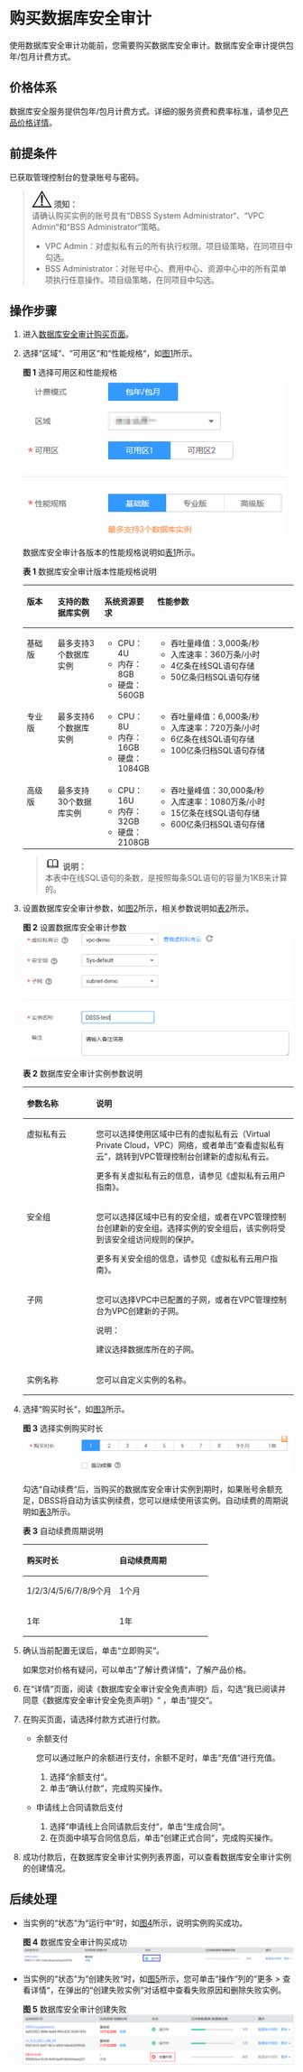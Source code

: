 # 购买数据库安全审计<a name="ZH-CN_TOPIC_0178858385"></a>

使用数据库安全审计功能前，您需要购买数据库安全审计。数据库安全审计提供包年/包月计费方式。

## 价格体系<a name="section17594129316"></a>

数据库安全服务提供包年/包月计费方式。详细的服务资费和费率标准，请参见[产品价格详情](https://www.huaweicloud.com/pricing.html#/dbss)。

## 前提条件<a name="section5851935174110"></a>

已获取管理控制台的登录账号与密码。

>![](public_sys-resources/icon-notice.gif) **须知：**   
>请确认购买实例的账号具有“DBSS System Administrator“、“VPC Admin“和“BSS Administrator“策略。  
>-   VPC Admin：对虚拟私有云的所有执行权限。项目级策略，在同项目中勾选。  
>-   BSS Administrator：对账号中心、费用中心、资源中心中的所有菜单项执行任意操作。项目级策略，在同项目中勾选。  

## 操作步骤<a name="section17091287421"></a>

1.  进入[数据库安全审计购买页面](https://console.huaweicloud.com/dbss/?locale=zh-cn#/audit/purchase)。
2.  选择“区域“、“可用区“和“性能规格“，如[图1](#zh-cn_topic_0161005736_fig5399172212414)所示。

    **图 1**  选择可用区和性能规格<a name="zh-cn_topic_0161005736_fig5399172212414"></a>  
    ![](figures/选择可用区和性能规格.png "选择可用区和性能规格")

    数据库安全审计各版本的性能规格说明如[表1](#zh-cn_topic_0182403334_zh-cn_topic_0110856029_table8767123235)所示。

    **表 1**  数据库安全审计版本性能规格说明

    <a name="zh-cn_topic_0182403334_zh-cn_topic_0110856029_table8767123235"></a>
    <table><thead align="left"><tr id="zh-cn_topic_0182403334_zh-cn_topic_0110856029_row376723137"><th class="cellrowborder" valign="top" width="11.77%" id="mcps1.2.5.1.1"><p id="zh-cn_topic_0182403334_zh-cn_topic_0110856029_p16767938316"><a name="zh-cn_topic_0182403334_zh-cn_topic_0110856029_p16767938316"></a><a name="zh-cn_topic_0182403334_zh-cn_topic_0110856029_p16767938316"></a>版本</p>
    </th>
    <th class="cellrowborder" valign="top" width="17.96%" id="mcps1.2.5.1.2"><p id="zh-cn_topic_0182403334_zh-cn_topic_0110856029_p157671431632"><a name="zh-cn_topic_0182403334_zh-cn_topic_0110856029_p157671431632"></a><a name="zh-cn_topic_0182403334_zh-cn_topic_0110856029_p157671431632"></a>支持的数据库实例</p>
    </th>
    <th class="cellrowborder" valign="top" width="16.3%" id="mcps1.2.5.1.3"><p id="zh-cn_topic_0182403334_zh-cn_topic_0110856029_p49212281930"><a name="zh-cn_topic_0182403334_zh-cn_topic_0110856029_p49212281930"></a><a name="zh-cn_topic_0182403334_zh-cn_topic_0110856029_p49212281930"></a>系统资源要求</p>
    </th>
    <th class="cellrowborder" valign="top" width="53.97%" id="mcps1.2.5.1.4"><p id="zh-cn_topic_0182403334_zh-cn_topic_0110856029_p17261323835"><a name="zh-cn_topic_0182403334_zh-cn_topic_0110856029_p17261323835"></a><a name="zh-cn_topic_0182403334_zh-cn_topic_0110856029_p17261323835"></a>性能参数</p>
    </th>
    </tr>
    </thead>
    <tbody><tr id="zh-cn_topic_0182403334_zh-cn_topic_0110856029_row137671535310"><td class="cellrowborder" valign="top" width="11.77%" headers="mcps1.2.5.1.1 "><p id="zh-cn_topic_0182403334_zh-cn_topic_0110856029_p177671731231"><a name="zh-cn_topic_0182403334_zh-cn_topic_0110856029_p177671731231"></a><a name="zh-cn_topic_0182403334_zh-cn_topic_0110856029_p177671731231"></a>基础版</p>
    </td>
    <td class="cellrowborder" valign="top" width="17.96%" headers="mcps1.2.5.1.2 "><p id="zh-cn_topic_0182403334_zh-cn_topic_0110856029_p1956081262319"><a name="zh-cn_topic_0182403334_zh-cn_topic_0110856029_p1956081262319"></a><a name="zh-cn_topic_0182403334_zh-cn_topic_0110856029_p1956081262319"></a>最多支持3个数据库实例</p>
    </td>
    <td class="cellrowborder" valign="top" width="16.3%" headers="mcps1.2.5.1.3 "><a name="zh-cn_topic_0182403334_zh-cn_topic_0110856029_ul59204115131"></a><a name="zh-cn_topic_0182403334_zh-cn_topic_0110856029_ul59204115131"></a><ul id="zh-cn_topic_0182403334_zh-cn_topic_0110856029_ul59204115131"><li>CPU：4U</li><li>内存：8GB</li><li>硬盘：560GB</li></ul>
    </td>
    <td class="cellrowborder" valign="top" width="53.97%" headers="mcps1.2.5.1.4 "><a name="zh-cn_topic_0182403334_zh-cn_topic_0110856029_ul863917718128"></a><a name="zh-cn_topic_0182403334_zh-cn_topic_0110856029_ul863917718128"></a><ul id="zh-cn_topic_0182403334_zh-cn_topic_0110856029_ul863917718128"><li>吞吐量峰值：3,000条/秒</li><li>入库速率：360万条/小时</li><li>4亿条在线SQL语句存储</li><li>50亿条归档SQL语句存储</li></ul>
    </td>
    </tr>
    <tr id="zh-cn_topic_0182403334_zh-cn_topic_0110856029_row17687317314"><td class="cellrowborder" valign="top" width="11.77%" headers="mcps1.2.5.1.1 "><p id="zh-cn_topic_0182403334_zh-cn_topic_0110856029_p147685316318"><a name="zh-cn_topic_0182403334_zh-cn_topic_0110856029_p147685316318"></a><a name="zh-cn_topic_0182403334_zh-cn_topic_0110856029_p147685316318"></a>专业版</p>
    </td>
    <td class="cellrowborder" valign="top" width="17.96%" headers="mcps1.2.5.1.2 "><p id="zh-cn_topic_0182403334_zh-cn_topic_0110856029_p7677195016416"><a name="zh-cn_topic_0182403334_zh-cn_topic_0110856029_p7677195016416"></a><a name="zh-cn_topic_0182403334_zh-cn_topic_0110856029_p7677195016416"></a>最多支持6个数据库实例</p>
    </td>
    <td class="cellrowborder" valign="top" width="16.3%" headers="mcps1.2.5.1.3 "><a name="zh-cn_topic_0182403334_zh-cn_topic_0110856029_ul18269153517136"></a><a name="zh-cn_topic_0182403334_zh-cn_topic_0110856029_ul18269153517136"></a><ul id="zh-cn_topic_0182403334_zh-cn_topic_0110856029_ul18269153517136"><li>CPU：8U</li><li>内存：16GB</li><li>硬盘：1084GB</li></ul>
    </td>
    <td class="cellrowborder" valign="top" width="53.97%" headers="mcps1.2.5.1.4 "><a name="zh-cn_topic_0182403334_zh-cn_topic_0110856029_ul1131881116125"></a><a name="zh-cn_topic_0182403334_zh-cn_topic_0110856029_ul1131881116125"></a><ul id="zh-cn_topic_0182403334_zh-cn_topic_0110856029_ul1131881116125"><li>吞吐量峰值：6,000条/秒</li><li>入库速率：720万条/小时</li><li>6亿条在线SQL语句存储</li><li>100亿条归档SQL语句存储</li></ul>
    </td>
    </tr>
    <tr id="zh-cn_topic_0182403334_zh-cn_topic_0110856029_row127687318315"><td class="cellrowborder" valign="top" width="11.77%" headers="mcps1.2.5.1.1 "><p id="zh-cn_topic_0182403334_zh-cn_topic_0110856029_p147687316313"><a name="zh-cn_topic_0182403334_zh-cn_topic_0110856029_p147687316313"></a><a name="zh-cn_topic_0182403334_zh-cn_topic_0110856029_p147687316313"></a>高级版</p>
    </td>
    <td class="cellrowborder" valign="top" width="17.96%" headers="mcps1.2.5.1.2 "><p id="zh-cn_topic_0182403334_zh-cn_topic_0110856029_p14366755544"><a name="zh-cn_topic_0182403334_zh-cn_topic_0110856029_p14366755544"></a><a name="zh-cn_topic_0182403334_zh-cn_topic_0110856029_p14366755544"></a>最多支持30个数据库实例</p>
    </td>
    <td class="cellrowborder" valign="top" width="16.3%" headers="mcps1.2.5.1.3 "><a name="zh-cn_topic_0182403334_zh-cn_topic_0110856029_ul15153546134"></a><a name="zh-cn_topic_0182403334_zh-cn_topic_0110856029_ul15153546134"></a><ul id="zh-cn_topic_0182403334_zh-cn_topic_0110856029_ul15153546134"><li>CPU：16U</li><li>内存：32GB</li><li>硬盘：2108GB</li></ul>
    </td>
    <td class="cellrowborder" valign="top" width="53.97%" headers="mcps1.2.5.1.4 "><a name="zh-cn_topic_0182403334_zh-cn_topic_0110856029_ul857521512121"></a><a name="zh-cn_topic_0182403334_zh-cn_topic_0110856029_ul857521512121"></a><ul id="zh-cn_topic_0182403334_zh-cn_topic_0110856029_ul857521512121"><li>吞吐量峰值：30,000条/秒</li><li>入库速率：1080万条/小时</li><li>15亿条在线SQL语句存储</li><li>600亿条归档SQL语句存储</li></ul>
    </td>
    </tr>
    </tbody>
    </table>

    >![](public_sys-resources/icon-note.gif) **说明：**   
    >本表中在线SQL语句的条数，是按照每条SQL语句的容量为1KB来计算的。  

3.  设置数据库安全审计参数，如[图2](#zh-cn_topic_0161005736_fig141093558265)所示，相关参数说明如[表2](#zh-cn_topic_0161005736_table4295843716304)所示。

    **图 2**  设置数据库安全审计参数<a name="zh-cn_topic_0161005736_fig141093558265"></a>  
    ![](figures/设置数据库安全审计参数.png "设置数据库安全审计参数")

    **表 2**  数据库安全审计实例参数说明

    <a name="zh-cn_topic_0161005736_table4295843716304"></a>
    <table><thead align="left"><tr id="zh-cn_topic_0161005736_row4338993216304"><th class="cellrowborder" valign="top" width="25.609756097560975%" id="mcps1.2.3.1.1"><p id="zh-cn_topic_0161005736_p2492361616304"><a name="zh-cn_topic_0161005736_p2492361616304"></a><a name="zh-cn_topic_0161005736_p2492361616304"></a>参数名称</p>
    </th>
    <th class="cellrowborder" valign="top" width="74.39024390243902%" id="mcps1.2.3.1.2"><p id="zh-cn_topic_0161005736_p554697916304"><a name="zh-cn_topic_0161005736_p554697916304"></a><a name="zh-cn_topic_0161005736_p554697916304"></a>说明</p>
    </th>
    </tr>
    </thead>
    <tbody><tr id="zh-cn_topic_0161005736_row3896937416304"><td class="cellrowborder" valign="top" width="25.609756097560975%" headers="mcps1.2.3.1.1 "><p id="zh-cn_topic_0161005736_p43233810163143"><a name="zh-cn_topic_0161005736_p43233810163143"></a><a name="zh-cn_topic_0161005736_p43233810163143"></a>虚拟私有云</p>
    </td>
    <td class="cellrowborder" valign="top" width="74.39024390243902%" headers="mcps1.2.3.1.2 "><p id="zh-cn_topic_0161005736_p43931877142852"><a name="zh-cn_topic_0161005736_p43931877142852"></a><a name="zh-cn_topic_0161005736_p43931877142852"></a>您可以选择使用区域中已有的虚拟私有云（Virtual Private Cloud，VPC）网络，或者单击<span class="parmname" id="zh-cn_topic_0161005736_parmname1410684115716"><a name="zh-cn_topic_0161005736_parmname1410684115716"></a><a name="zh-cn_topic_0161005736_parmname1410684115716"></a>“查看虚拟私有云”</span>，跳转到VPC管理控制台创建新的虚拟私有云。</p>
    <p id="zh-cn_topic_0161005736_p12277754163143"><a name="zh-cn_topic_0161005736_p12277754163143"></a><a name="zh-cn_topic_0161005736_p12277754163143"></a>更多有关虚拟私有云的信息，请参见<span id="zh-cn_topic_0161005736_cite131068410570"><a name="zh-cn_topic_0161005736_cite131068410570"></a><a name="zh-cn_topic_0161005736_cite131068410570"></a>《虚拟私有云用户指南》</span>。</p>
    </td>
    </tr>
    <tr id="zh-cn_topic_0161005736_row1319658616304"><td class="cellrowborder" valign="top" width="25.609756097560975%" headers="mcps1.2.3.1.1 "><p id="zh-cn_topic_0161005736_p12055799163143"><a name="zh-cn_topic_0161005736_p12055799163143"></a><a name="zh-cn_topic_0161005736_p12055799163143"></a>安全组</p>
    </td>
    <td class="cellrowborder" valign="top" width="74.39024390243902%" headers="mcps1.2.3.1.2 "><p id="zh-cn_topic_0161005736_p36995663163143"><a name="zh-cn_topic_0161005736_p36995663163143"></a><a name="zh-cn_topic_0161005736_p36995663163143"></a>您可以选择区域中已有的安全组，或者在VPC管理控制台创建新的安全组。选择实例的安全组后，该实例将受到该安全组访问规则的保护。</p>
    <p id="zh-cn_topic_0161005736_p2552109019107"><a name="zh-cn_topic_0161005736_p2552109019107"></a><a name="zh-cn_topic_0161005736_p2552109019107"></a>更多有关安全组的信息，请参见<span id="zh-cn_topic_0161005736_cite710910418575"><a name="zh-cn_topic_0161005736_cite710910418575"></a><a name="zh-cn_topic_0161005736_cite710910418575"></a>《虚拟私有云用户指南》</span>。</p>
    </td>
    </tr>
    <tr id="zh-cn_topic_0161005736_row16837105815489"><td class="cellrowborder" valign="top" width="25.609756097560975%" headers="mcps1.2.3.1.1 "><p id="zh-cn_topic_0161005736_p29202425163143"><a name="zh-cn_topic_0161005736_p29202425163143"></a><a name="zh-cn_topic_0161005736_p29202425163143"></a>子网</p>
    </td>
    <td class="cellrowborder" valign="top" width="74.39024390243902%" headers="mcps1.2.3.1.2 "><p id="zh-cn_topic_0161005736_p3006831191155"><a name="zh-cn_topic_0161005736_p3006831191155"></a><a name="zh-cn_topic_0161005736_p3006831191155"></a>您可以选择VPC中已配置的子网，或者在VPC管理控制台为VPC创建新的子网。</p>
    <div class="note" id="note12680155913916"><a name="note12680155913916"></a><a name="note12680155913916"></a><span class="notetitle"> 说明： </span><div class="notebody"><p id="p13681205953913"><a name="p13681205953913"></a><a name="p13681205953913"></a>建议选择数据库所在的子网。</p>
    </div></div>
    </td>
    </tr>
    <tr id="zh-cn_topic_0161005736_row2550998316304"><td class="cellrowborder" valign="top" width="25.609756097560975%" headers="mcps1.2.3.1.1 "><p id="zh-cn_topic_0161005736_p5304271416304"><a name="zh-cn_topic_0161005736_p5304271416304"></a><a name="zh-cn_topic_0161005736_p5304271416304"></a>实例名称</p>
    </td>
    <td class="cellrowborder" valign="top" width="74.39024390243902%" headers="mcps1.2.3.1.2 "><p id="zh-cn_topic_0161005736_p6040559116304"><a name="zh-cn_topic_0161005736_p6040559116304"></a><a name="zh-cn_topic_0161005736_p6040559116304"></a>您可以自定义实例的名称。</p>
    </td>
    </tr>
    </tbody>
    </table>

4.  选择“购买时长“，如[图3](#zh-cn_topic_0161005736_fig16802356463)所示。

    **图 3**  选择实例购买时长<a name="zh-cn_topic_0161005736_fig16802356463"></a>  
    ![](figures/选择实例购买时长.png "选择实例购买时长")

    勾选“自动续费“后，当购买的数据库安全审计实例到期时，如果账号余额充足，DBSS将自动为该实例续费，您可以继续使用该实例。自动续费的周期说明如[表3](#zh-cn_topic_0161005736_table826301613614)所示。

    **表 3**  自动续费周期说明

    <a name="zh-cn_topic_0161005736_table826301613614"></a>
    <table><thead align="left"><tr id="zh-cn_topic_0161005736_zh-cn_topic_0110855920_row826418166366"><th class="cellrowborder" valign="top" width="50%" id="mcps1.2.3.1.1"><p id="zh-cn_topic_0161005736_zh-cn_topic_0110855920_p1426415165362"><a name="zh-cn_topic_0161005736_zh-cn_topic_0110855920_p1426415165362"></a><a name="zh-cn_topic_0161005736_zh-cn_topic_0110855920_p1426415165362"></a>购买时长</p>
    </th>
    <th class="cellrowborder" valign="top" width="50%" id="mcps1.2.3.1.2"><p id="zh-cn_topic_0161005736_zh-cn_topic_0110855920_p12264131616366"><a name="zh-cn_topic_0161005736_zh-cn_topic_0110855920_p12264131616366"></a><a name="zh-cn_topic_0161005736_zh-cn_topic_0110855920_p12264131616366"></a>自动续费周期</p>
    </th>
    </tr>
    </thead>
    <tbody><tr id="zh-cn_topic_0161005736_zh-cn_topic_0110855920_row32642163361"><td class="cellrowborder" valign="top" width="50%" headers="mcps1.2.3.1.1 "><p id="zh-cn_topic_0161005736_zh-cn_topic_0110855920_p1726410167369"><a name="zh-cn_topic_0161005736_zh-cn_topic_0110855920_p1726410167369"></a><a name="zh-cn_topic_0161005736_zh-cn_topic_0110855920_p1726410167369"></a>1/2/3/4/5/6/7/8/9个月</p>
    </td>
    <td class="cellrowborder" valign="top" width="50%" headers="mcps1.2.3.1.2 "><p id="zh-cn_topic_0161005736_zh-cn_topic_0110855920_p426421613363"><a name="zh-cn_topic_0161005736_zh-cn_topic_0110855920_p426421613363"></a><a name="zh-cn_topic_0161005736_zh-cn_topic_0110855920_p426421613363"></a>1个月</p>
    </td>
    </tr>
    <tr id="zh-cn_topic_0161005736_zh-cn_topic_0110855920_row6317519183615"><td class="cellrowborder" valign="top" width="50%" headers="mcps1.2.3.1.1 "><p id="zh-cn_topic_0161005736_zh-cn_topic_0110855920_p531816198361"><a name="zh-cn_topic_0161005736_zh-cn_topic_0110855920_p531816198361"></a><a name="zh-cn_topic_0161005736_zh-cn_topic_0110855920_p531816198361"></a>1年</p>
    </td>
    <td class="cellrowborder" valign="top" width="50%" headers="mcps1.2.3.1.2 "><p id="zh-cn_topic_0161005736_zh-cn_topic_0110855920_p6318161963616"><a name="zh-cn_topic_0161005736_zh-cn_topic_0110855920_p6318161963616"></a><a name="zh-cn_topic_0161005736_zh-cn_topic_0110855920_p6318161963616"></a>1年</p>
    </td>
    </tr>
    </tbody>
    </table>

5.  确认当前配置无误后，单击“立即购买“。

    如果您对价格有疑问，可以单击“了解计费详情“，了解产品价格。

6.  在“详情“页面，阅读《数据库安全审计安全免责声明》后，勾选“我已阅读并同意《数据库安全审计安全免责声明》“  ，单击“提交“。
7.  在购买页面，请选择付款方式进行付款。
    -   余额支付

        您可以通过账户的余额进行支付，余额不足时，单击“充值“进行充值。

        1.  选择“余额支付“。
        2.  单击“确认付款“，完成购买操作。

    -   申请线上合同请款后支付
        1.  选择“申请线上合同请款后支付“，单击“生成合同“。
        2.  在页面中填写合同信息后，单击“创建正式合同“，完成购买操作。

8.  成功付款后，在数据库安全审计实例列表界面，可以查看数据库安全审计实例的创建情况。

## 后续处理<a name="section1057114915811"></a>

-   当实例的“状态“为“运行中“时，如[图4](#fig5815753115916)所示，说明实例购买成功。

    **图 4**  数据库安全审计购买成功<a name="fig5815753115916"></a>  
    ![](figures/数据库安全审计购买成功.png "数据库安全审计购买成功")

-   当实例的“状态“为“创建失败“时，如[图5](#fig019165483717)所示，您可单击“操作“列的“更多  \>  查看详情“，在弹出的“创建失败实例“对话框中查看失败原因和删除失败实例。

    **图 5**  数据库安全审计创建失败<a name="fig019165483717"></a>  
    ![](figures/数据库安全审计创建失败.png "数据库安全审计创建失败")


